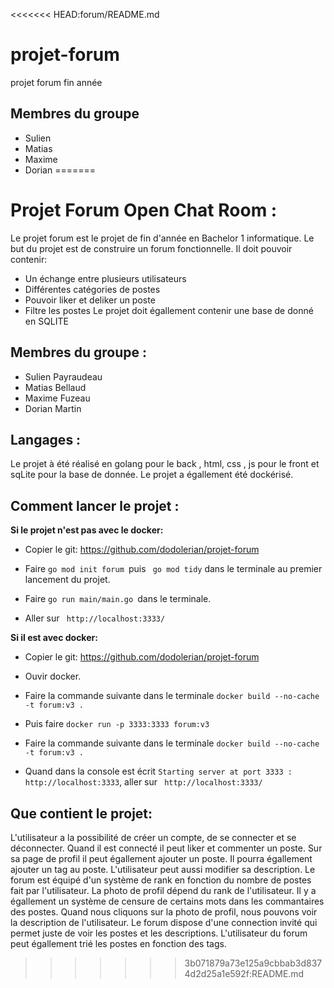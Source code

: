 <<<<<<< HEAD:forum/README.md

# projet-forum
projet forum fin année

## Membres du groupe

- Sulien
- Matias
- Maxime
- Dorian
=======

# Projet Forum Open Chat Room :
Le projet forum est le projet de fin d'année en Bachelor 1 informatique.
Le but du projet est de construire un forum fonctionnelle.
Il doit pouvoir contenir:
- Un échange entre plusieurs utilisateurs
- Différentes catégories de postes
- Pouvoir liker et deliker un poste
- Filtre les postes
Le projet doit égallement contenir une base de donné en SQLITE

## Membres du groupe :

- Sulien Payraudeau
- Matias Bellaud
- Maxime Fuzeau 
- Dorian Martin

## Langages :
Le projet à été réalisé en golang pour le back , html, css , js  pour le front et sqLite pour la base de donnée.
Le projet a égallement été dockérisé.

## Comment lancer le projet :
__Si le projet n'est pas avec le docker:__ 

- Copier le git: https://github.com/dodolerian/projet-forum

- Faire ``go mod init forum ``puis `` go mod tidy`` dans le terminale au premier lancement du projet.

- Faire ``go run main/main.go ``dans le terminale.

-  Aller sur `` http://localhost:3333/`` 

__Si il est avec docker:__

- Copier le git: https://github.com/dodolerian/projet-forum

- Ouvir docker.

- Faire la commande suivante dans le terminale ``docker build --no-cache  -t forum:v3 . ``

- Puis faire ``docker run -p 3333:3333 forum:v3 ``

- Faire la commande suivante dans le terminale ``docker build --no-cache  -t forum:v3 . ``

- Quand dans la console est écrit ``Starting server at port 3333 : http://localhost:3333``, aller sur `` http://localhost:3333/`` 


## Que contient le projet:
L'utilisateur a la possibilité de créer un compte, de se connecter et se déconnecter.
Quand il est connecté il peut liker et commenter un poste.
Sur sa page de profil il peut égallement ajouter un poste.
Il pourra égallement ajouter un tag au poste.
L'utilisateur peut aussi modifier sa description. 
Le forum est équipé d'un système de rank en fonction du nombre de postes fait par l'utilisateur. La photo de profil dépend du rank de l'utilisateur. 
Il y a égallement un système de censure de certains mots dans les commantaires des postes.
Quand nous cliquons sur la photo de profil, nous pouvons voir la description de l'utilisateur. 
Le forum dispose d'une connection invité qui permet juste de voir les postes et les descriptions.
L'utilisateur du forum peut égallement trié les postes en fonction des tags.
>>>>>>> 3b071879a73e125a9cbbab3d8374d2d25a1e592f:README.md
